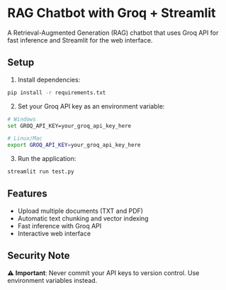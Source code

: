 # RAG Chatbot with Groq + Streamlit

A Retrieval-Augmented Generation (RAG) chatbot that uses Groq API for fast inference and Streamlit for the web interface.

## Setup

1. Install dependencies:
```bash
pip install -r requirements.txt
```

2. Set your Groq API key as an environment variable:
```bash
# Windows
set GROQ_API_KEY=your_groq_api_key_here

# Linux/Mac
export GROQ_API_KEY=your_groq_api_key_here
```

3. Run the application:
```bash
streamlit run test.py
```

## Features

- Upload multiple documents (TXT and PDF)
- Automatic text chunking and vector indexing
- Fast inference with Groq API
- Interactive web interface

## Security Note

⚠️ **Important**: Never commit your API keys to version control. Use environment variables instead.
